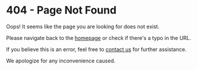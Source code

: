 # 404 - Page Not Found

Oops! It seems like the page you are looking for does not exist.

Please navigate back to the [homepage](/) or check if there's a typo in the URL.

If you believe this is an error, feel free to [contact us](mailto:otoniel@otonielreyes.com) for further assistance.

We apologize for any inconvenience caused.
